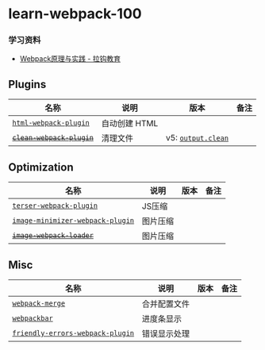 # learn-webpack-100

### 学习资料

* [Webpack原理与实践 - 拉钩教育](./BV1fb4y1H7nX)



## Plugins

名称|说明|版本|备注
---|---|---|---
[`html-webpack-plugin`](https://github.com/jantimon/html-webpack-plugin) | 自动创建 HTML
~~[`clean-webpack-plugin`](https://github.com/johnagan/clean-webpack-plugin)~~ | 清理文件 | v5: [`output.clean`](https://webpack.js.org/configuration/output/#outputclean)

## Optimization

名称|说明|版本|备注
---|---|---|---
[`terser-webpack-plugin`](https://github.com/webpack-contrib/terser-webpack-plugin) | JS压缩
[`image-minimizer-webpack-plugin`](https://github.com/webpack-contrib/image-minimizer-webpack-plugin/) | 图片压缩
~~[`image-webpack-loader`](https://github.com/tcoopman/image-webpack-loader)~~ | 图片压缩

## Misc

名称|说明|版本|备注
---|---|---|---
[`webpack-merge`](https://github.com/survivejs/webpack-merge) | 合并配置文件
[`webpackbar`](https://github.com/unjs/webpackbar) | 进度条显示
[`friendly-errors-webpack-plugin`](https://github.com/geowarin/friendly-errors-webpack-plugin) | 错误显示处理

